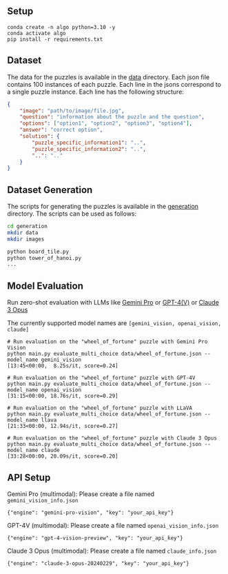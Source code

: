 ## Setup

```
conda create -n algo python=3.10 -y
conda activate algo
pip install -r requirements.txt
```

## Dataset

The data for the puzzles is available in the [data](https://github.com/declare-lab/puzzle-reasoning/tree/master/AlgoPuzzleVQA/data) directory. Each json file contains 100 instances of each puzzle. Each line in the jsons correspond to a single puzzle instance. Each line has the following structure:

```json
{
    "image": "path/to/image/file.jpg", 
    "question": "information about the puzzle and the question", 
    "options": ["option1", "option2", "option3", "option4"], 
    "answer": "correct option", 
    "solution": {
        "puzzle_specific_information1": "..",
        "puzzle_specific_information2": "..",
        "..": ".." 
    }
}
```

## Dataset Generation

The scripts for generating the puzzles is available in the [generation](https://github.com/declare-lab/puzzle-reasoning/tree/master/AlgoPuzzleVQA/generation) directory. The scripts can be used as follows:

```bash
cd generation
mkdir data
mkdir images

python board_tile.py
python tower_of_hanoi.py
...
```


## Model Evaluation

Run zero-shot evaluation with LLMs like [Gemini Pro](https://ai.google.dev/tutorials/python_quickstart?hl=en) or [GPT-4(V)](https://platform.openai.com/docs/guides/vision) or [Claude 3 Opus](https://docs.anthropic.com/claude/docs/vision) 

The currently supported model names are `[gemini_vision, openai_vision, claude]`

```
# Run evaluation on the "wheel_of_fortune" puzzle with Gemini Pro Vision
python main.py evaluate_multi_choice data/wheel_of_fortune.json --model_name gemini_vision
[13:45<00:00,  8.25s/it, score=0.24]

# Run evaluation on the "wheel_of_fortune" puzzle with GPT-4V
python main.py evaluate_multi_choice data/wheel_of_fortune.json --model_name openai_vision
[31:15<00:00, 18.76s/it, score=0.29]

# Run evaluation on the "wheel_of_fortune" puzzle with LLaVA
python main.py evaluate_multi_choice data/wheel_of_fortune.json --model_name llava
[21:33<00:00, 12.94s/it, score=0.27]

# Run evaluation on the "wheel_of_fortune" puzzle with Claude 3 Opus
python main.py evaluate_multi_choice data/wheel_of_fortune.json --model_name claude
[33:28<00:00, 20.09s/it, score=0.20]

```

## API Setup

Gemini Pro (multimodal): Please create a file named `gemini_vision_info.json`

```
{"engine": "gemini-pro-vision", "key": "your_api_key"}
```

GPT-4V (multimodal): Please create a file named `openai_vision_info.json`

```
{"engine": "gpt-4-vision-preview", "key": "your_api_key"}
```

Claude 3 Opus (multimodal): Please create a file named `claude_info.json`

```
{"engine": "claude-3-opus-20240229", "key": "your_api_key"}
```